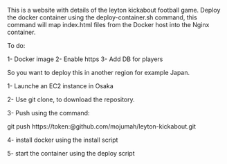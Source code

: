 This is a website with details of the leyton kickabout football game.
Deploy the docker container using the deploy-container.sh command, this command will map index.html files from the Docker host into the Nginx container.

To do:

1- Docker image
2- Enable https
3- Add DB for players


So you want to deploy this in another region for example Japan.

1- Launche an EC2 instance in Osaka


2- Use git clone, to download the repository.

3- Push using the command:

git push https://token:<token>@github.com/mojumah/leyton-kickabout.git

4- install docker using the install script

5- start the container using the deploy script 
